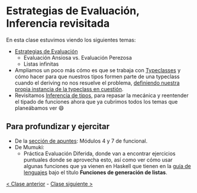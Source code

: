 # Estrategias de Evaluación, Inferencia revisitada

En esta clase estuvimos viendo los siguientes temas:
- [Estrategias de Evaluación](http://wiki.uqbar.org/wiki/articles/estrategias-de-evaluacion.html)
  - Evaluación Ansiosa vs. Evaluación Perezosa
  - Listas infinitas
- Ampliamos un poco más cómo es que se trabaja con [Typeclasses](http://wiki.uqbar.org/wiki/articles/typeclasses.html) y cómo hacer para que nuestros tipos formen parte de una typeclass cuando el deriving no nos resuelve el problema, [definiendo nuestra propia instancia de la typeclass en cuestión](http://wiki.uqbar.org/wiki/articles/data--definiendo-nuestros-tipos-en-haskell.html#tocAnchor-1-6).
- Revisitamos [Inferencia de tipos](http://wiki.uqbar.org/wiki/articles/inferencia-de-tipos.html), para repasar la mecánica y reentender el tipado de funciones ahora que ya cubrimos todos los temas que planeábamos ver :smile:

## Para profundizar y ejercitar
- De la [sección de apuntes](http://www.pdep.com.ar/material/apuntes): Módulos 4 y 7 de funcional.
- De Mumuki:
  - Práctica Evaluación Diferida, donde van a encontrar ejercicios puntuales donde se aprovecha esto, así como ver cómo usar algunas funciones que ya vienen en Haskell que tienen en la [guía de lenguajes](https://docs.google.com/document/d/1oJ-tyQJoBtJh0kFcsV9wSUpgpopjGtoyhJdPUdjFIJQ/edit#heading=h.j42b4yh3go9l) bajo el título **Funciones de generación de listas**.

[< Clase anterior](https://github.com/pdep-mit/bitacora-de-clase/blob/master/clase-08.md) - [Clase siguiente >](https://github.com/pdep-mit/bitacora-de-clase/blob/master/clase-10.md)
